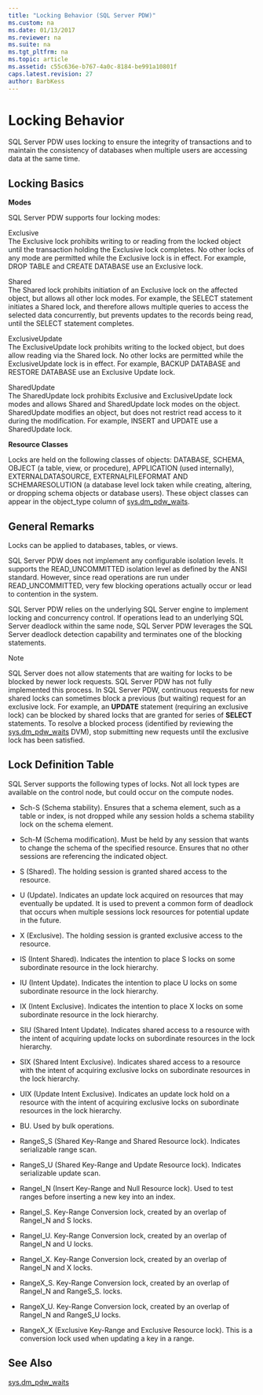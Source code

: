 ```yaml
---
title: "Locking Behavior (SQL Server PDW)"
ms.custom: na
ms.date: 01/13/2017
ms.reviewer: na
ms.suite: na
ms.tgt_pltfrm: na
ms.topic: article
ms.assetid: c55c636e-b767-4a0c-8184-be991a10801f
caps.latest.revision: 27
author: BarbKess
---
```

# Locking Behavior
SQL Server PDW uses locking to ensure the integrity of transactions and to maintain the consistency of databases when multiple users are accessing data at the same time.  
  
## <a name="Basics"></a>Locking Basics  
**Modes**  
  
SQL Server PDW supports four locking modes:  
  
Exclusive  
The Exclusive lock prohibits writing to or reading from the locked object until the transaction holding the Exclusive lock completes. No other locks of any mode are permitted while the Exclusive lock is in effect. For example, DROP TABLE and CREATE DATABASE use an Exclusive lock.  
  
Shared  
The Shared lock prohibits initiation of an Exclusive lock on the affected object, but allows all other lock modes. For example, the SELECT statement initiates a Shared lock, and therefore allows multiple queries to access the selected data concurrently, but prevents updates to the records being read, until the SELECT statement completes.  
  
ExclusiveUpdate  
The ExclusiveUpdate lock prohibits writing to the locked object, but does allow reading via the Shared lock. No other locks are permitted while the ExclusiveUpdate lock is in effect. For example, BACKUP DATABASE and RESTORE DATABASE use an Exclusive Update lock.  
  
SharedUpdate  
The SharedUpdate lock prohibits Exclusive and ExclusiveUpdate lock modes and allows Shared and SharedUpdate lock modes on the object. SharedUpdate modifies an object, but does not restrict read access to it during the modification. For example, INSERT and UPDATE use a SharedUpdate lock.  
  
**Resource Classes**  
  
Locks are held on the following classes of objects: DATABASE, SCHEMA, OBJECT (a table, view, or procedure), APPLICATION (used internally), EXTERNALDATASOURCE, EXTERNALFILEFORMAT AND SCHEMARESOLUTION (a database level lock taken while creating, altering, or dropping schema objects or database users). These object classes can appear in the object_type column of [sys.dm_pdw_waits](../../docs/relational-databases/system-dynamic-management-views/sys-dm-pdw-waits-transact-sql.md).  
  
## <a name="Remarks"></a>General Remarks  
Locks can be applied to databases, tables, or views.  
  
SQL Server PDW does not implement any configurable isolation levels. It supports the  READ_UNCOMMITTED isolation level as defined by the ANSI standard. However, since read operations are run under READ_UNCOMMITTED, very few blocking operations actually occur or lead to contention in the system.  
  
SQL Server PDW relies on the underlying SQL Server engine to implement locking and concurrency control. If operations lead to an underlying SQL Server deadlock within the same node, SQL Server PDW leverages the SQL Server deadlock detection capability and terminates one of the blocking statements.  
  
> [!NOTE]  
> SQL Server does not allow statements that are waiting for locks to be blocked by newer lock requests. SQL Server PDW has not fully implemented this process. In SQL Server PDW, continuous requests for new shared locks can sometimes block a previous (but waiting) request for an exclusive lock. For example, an **UPDATE** statement (requiring an exclusive lock) can be blocked by shared locks that are granted for series of **SELECT** statements. To resolve a blocked process (identified by reviewing the [sys.dm_pdw_waits](../../docs/relational-databases/system-dynamic-management-views/sys-dm-pdw-waits-transact-sql.md) DVM), stop submitting new requests until the exclusive lock has been satisfied.  
  
## Lock Definition Table  
SQL Server supports the following types of locks. Not all lock types are available on the control node, but could occur on the compute nodes.  
  
-   Sch-S (Schema stability). Ensures that a schema element, such as a table or index, is not dropped while any session holds a schema stability lock on the schema element.  
  
-   Sch-M (Schema modification). Must be held by any session that wants to change the schema of the specified resource. Ensures that no other sessions are referencing the indicated object.  
  
-   S (Shared). The holding session is granted shared access to the resource.  
  
-   U (Update). Indicates an update lock acquired on resources that may eventually be updated. It is used to prevent a common form of deadlock that occurs when multiple sessions lock resources for potential update in the future.  
  
-   X (Exclusive). The holding session is granted exclusive access to the resource.  
  
-   IS (Intent Shared). Indicates the intention to place S locks on some subordinate resource in the lock hierarchy.  
  
-   IU (Intent Update). Indicates the intention to place U locks on some subordinate resource in the lock hierarchy.  
  
-   IX (Intent Exclusive). Indicates the intention to place X locks on some subordinate resource in the lock hierarchy.  
  
-   SIU (Shared Intent Update). Indicates shared access to a resource with the intent of acquiring update locks on subordinate resources in the lock hierarchy.  
  
-   SIX (Shared Intent Exclusive). Indicates shared access to a resource with the intent of acquiring exclusive locks on subordinate resources in the lock hierarchy.  
  
-   UIX (Update Intent Exclusive). Indicates an update lock hold on a resource with the intent of acquiring exclusive locks on subordinate resources in the lock hierarchy.  
  
-   BU. Used by bulk operations.  
  
-   RangeS_S (Shared Key-Range and Shared Resource lock). Indicates serializable range scan.  
  
-   RangeS_U (Shared Key-Range and Update Resource lock). Indicates serializable update scan.  
  
-   RangeI_N (Insert Key-Range and Null Resource lock). Used to test ranges before inserting a new key into an index.  
  
-   RangeI_S. Key-Range Conversion lock, created by an overlap of RangeI_N and S locks.  
  
-   RangeI_U. Key-Range Conversion lock, created by an overlap of RangeI_N and U locks.  
  
-   RangeI_X. Key-Range Conversion lock, created by an overlap of RangeI_N and X locks.  
  
-   RangeX_S. Key-Range Conversion lock, created by an overlap of RangeI_N and RangeS_S. locks.  
  
-   RangeX_U. Key-Range Conversion lock, created by an overlap of RangeI_N and RangeS_U locks.  
  
-   RangeX_X (Exclusive Key-Range and Exclusive Resource lock). This is a conversion lock used when updating a key in a range.  
  
## See Also  
<!-- MISSING LINKS 
[Common Metadata Query Examples &#40;SQL Server PDW&#41;](../sqlpdw/common-metadata-query-examples-sql-server-pdw.md)  
-->
[sys.dm_pdw_waits](../../docs/relational-databases/system-dynamic-management-views/sys-dm-pdw-waits-transact-sql.md)  
  
